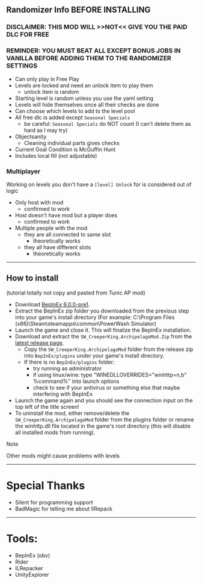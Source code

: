 ## Randomizer Info BEFORE INSTALLING

### DISCLAIMER: THIS MOD WILL >>NOT<< GIVE YOU THE PAID DLC FOR FREE
### REMINDER: YOU MUST BEAT ALL EXCEPT BONUS JOBS IN VANILLA BEFORE ADDING THEM TO THE RANDOMIZER SETTINGS

- Can only play in Free Play
- Levels are locked and need an unlock item to play them
  - unlock item is random
- Starting level is random unless you use the yaml setting
- Levels will hide themselves once all their checks are done
- Can choose which levels to add to the level pool
- All free dlc is added except `Seasonal Specials`
  - be careful: `Seasonal Specials` do NOT count (I can't delete them as hard as I may try)
- Objectsanity
  - Cleaning individual parts gives checks
- Current Goal Condition is McGuffin Hunt
- Includes local fill (not adjustable)

### Multiplayer

Working on levels you don't have a `[level] Unlock` for is considered out of logic 

- Only host with mod
  - confirmed to work
- Host doesn't have mod but a player does
  - confirmed to work
- Multiple people with the mod
  - they are all connected to same slot
    - theoretically works
  - they all have different slots
    - theoretically works

---

## How to install
(tutorial totally not copy and pasted from Tunic AP mod)

- Download [BepInEx 6.0.0-pre1](https://github.com/BepInEx/BepInEx/releases/download/v6.0.0-pre.1/BepInEx_UnityIL2CPP_x64_6.0.0-pre.1.zip).
- Extract the BepInEx zip folder you downloaded from the previous step into your game's install directory (For example: C:\Program Files (x86)\Steam\steamapps\common\PowerWash Simulator)
- Launch the game and close it. This will finalize the BepInEx installation.
- Download and extract the `SW_CreeperKing.ArchipelagoMod.Zip` from the [latest release page](https://github.com/SWCreeperKing/PowerwashSimAP/releases/latest).
    - Copy the `SW_CreeperKing.ArchipelagoMod` folder from the release zip into `BepInEx/plugins` under your game's install directory.
    - If there is no `BepInEx/plugins` folder: 
      - try running as administrator
      - if using linux/wine: type "WINEDLLOVERRIDES="winhttp=n,b" %command%" into launch options
      - check to see if your antivirus or something else that maybe interfering with BepInEx
- Launch the game again and you should see the connection input on the top left of the title screen!
- To uninstall the mod, either remove/delete the `SW_CreeperKing.ArchipelagoMod` folder from the plugins folder or rename the winhttp.dll file located in the game's root directory (this will disable all installed mods from running).

> [!Note]
> Other mods might cause problems with levels

---

# Special Thanks

- Silent for programming support
- BadMagic for telling me about IlRepack

---

# Tools:

- BepInEx (obv)
- Rider
- ILRepacker
- UnityExplorer
